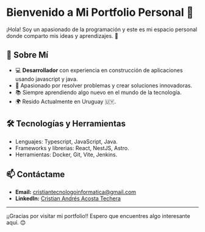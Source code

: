 # Bienvenido a Mi Portfolio Personal 👋

¡Hola! Soy un apasionado de la programación y este es mi espacio personal donde comparto mis ideas y aprendizajes. 🚀

## 🌟 Sobre Mí

- 💻 **Desarrollador** con experiencia en construcción de aplicaciones usando javascript y java.
- 🎯 Apasionado por resolver problemas y crear soluciones innovadoras.
- 📚 Siempre aprendiendo algo nuevo en el mundo de la tecnología.
- 🌍 Resido Actualmente en Uruguay 🇺🇾.

## 🛠️ Tecnologías y Herramientas

- Lenguajes: Typescript, JavaScript, Java.
- Frameworks y librerias: React, NestJS, Astro.
- Herramientas: Docker, Git, Vite, Jenkins.

## 📫 Contáctame

- **Email:** [cristiantecnologoinformatica@gmail.com](mailto:cristiantecnologoinformatica@gmail.com)
- **LinkedIn:** [Cristian Andrés Acosta Techera](https://www.linkedin.com/in/cristian-andres-acosta-techera/)

---

¡¡Gracias por visitar mi portfolio!! Espero que encuentres algo interesante aquí. 😊
